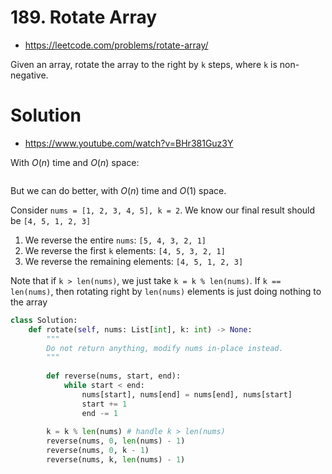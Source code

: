 # 189. Rotate Array

- https://leetcode.com/problems/rotate-array/

Given an array, rotate the array to the right by `k` steps, where `k` is non-negative.

# Solution 

- https://www.youtube.com/watch?v=BHr381Guz3Y

With $O(n)$ time and $O(n)$ space:

```python

```

But we can do better, with $O(n)$ time and $O(1)$ space.

Consider `nums = [1, 2, 3, 4, 5], k = 2`. We know our final result should be `[4, 5, 1, 2, 3]`

1. We reverse the entire `nums`: `[5, 4, 3, 2, 1]`
2. We reverse the first `k` elements: `[4, 5, 3, 2, 1]`
3. We reverse the remaining elements: `[4, 5, 1, 2, 3]`

Note that if `k > len(nums)`, we just take `k = k % len(nums)`. If `k == len(nums)`, then rotating right by `len(nums)` elements is just doing nothing to the array

```python
class Solution:
    def rotate(self, nums: List[int], k: int) -> None:
        """
        Do not return anything, modify nums in-place instead.
        """
        
        def reverse(nums, start, end):
            while start < end:
                nums[start], nums[end] = nums[end], nums[start]
                start += 1
                end -= 1
        
        k = k % len(nums) # handle k > len(nums)
        reverse(nums, 0, len(nums) - 1)
        reverse(nums, 0, k - 1)
        reverse(nums, k, len(nums) - 1)
```